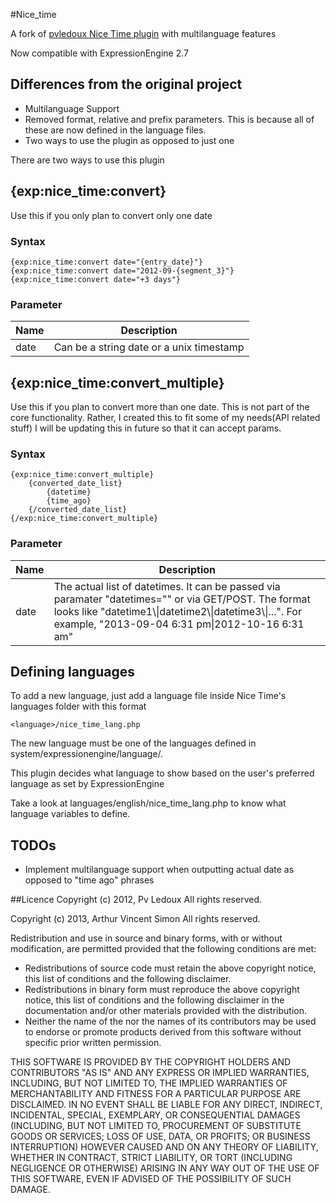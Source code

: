 #Nice_time

A fork of [pvledoux Nice Time plugin](https://github.com/pvledoux/Nice_time.ee2_addon) with multilanguage features

Now compatible with ExpressionEngine 2.7

## Differences from the original project
* Multilanguage Support
* Removed format, relative and prefix parameters. This is because all of these are now defined in the language files. 
* Two ways to use the plugin as opposed to just one

There are two ways to use this plugin

## {exp:nice_time:convert}

Use this if you only plan to convert only one date

### Syntax
```
{exp:nice_time:convert date="{entry_date}"}
{exp:nice_time:convert date="2012-09-{segment_3}"}
{exp:nice_time:convert date="+3 days"}
```

### Parameter
<table>
	<thead>
		<tr>
			<th>Name</th>
			<th>Description</th>
		</tr>
	</thead>
	<tbody>
		<tr>
			<td>date</td>
			<td>Can be a string date or a unix timestamp</td>
		</tr>
	</tbody>
</table>

## {exp:nice_time:convert_multiple}

Use this if you plan to convert more than one date.
This is not part of the core functionality. Rather, I created this to fit some of my needs(API related stuff)
I will be updating this in future so that it can accept params.

### Syntax
```
{exp:nice_time:convert_multiple}
	{converted_date_list}
		{datetime}
		{time_ago}
	{/converted_date_list}
{/exp:nice_time:convert_multiple}
```

### Parameter
<table>
	<thead>
		<tr>
			<th>Name</th>
			<th>Description</th>
		</tr>
	</thead>
	<tbody>
		<tr>
			<td>date</td>
			<td>The actual list of datetimes. It can be passed via paramater "datetimes="" or via GET/POST. The format looks like "datetime1\|datetime2\|datetime3\|...". For example, "2013-09-04 6:31 pm|2012-10-16 6:31 am"</td>
		</tr>
	</tbody>
</table>

## Defining languages

To add a new language, just add a language file inside Nice Time's languages folder 
with this format 

```
<language>/nice_time_lang.php
```

The new language must be one of the languages defined in system/expressionengine/language/.

This plugin decides what language to show based on the user's preferred language as set by ExpressionEngine

Take a look at languages/english/nice_time_lang.php to know what language variables to define.

## TODOs
* Implement multilanguage support when outputting actual date as opposed to "time ago" phrases

##Licence
Copyright (c) 2012, Pv Ledoux All rights reserved.

Copyright (c) 2013, Arthur Vincent Simon All rights reserved.

Redistribution and use in source and binary forms, with or without modification, are permitted provided that the following conditions are met:

* Redistributions of source code must retain the above copyright notice, this list of conditions and the following disclaimer.
* Redistributions in binary form must reproduce the above copyright notice, this list of conditions and the following disclaimer in the documentation and/or other materials provided with the distribution.
* Neither the name of the <organization> nor the names of its contributors may be used to endorse or promote products derived from this software without specific prior written permission.

THIS SOFTWARE IS PROVIDED BY THE COPYRIGHT HOLDERS AND CONTRIBUTORS "AS IS" AND ANY EXPRESS OR IMPLIED WARRANTIES, INCLUDING, BUT NOT LIMITED TO, THE IMPLIED WARRANTIES OF MERCHANTABILITY AND FITNESS FOR A PARTICULAR PURPOSE ARE DISCLAIMED. IN NO EVENT SHALL <COPYRIGHT HOLDER> BE LIABLE FOR ANY DIRECT, INDIRECT, INCIDENTAL, SPECIAL, EXEMPLARY, OR CONSEQUENTIAL DAMAGES (INCLUDING, BUT NOT LIMITED TO, PROCUREMENT OF SUBSTITUTE GOODS OR SERVICES; LOSS OF USE, DATA, OR PROFITS; OR BUSINESS INTERRUPTION) HOWEVER CAUSED AND ON ANY THEORY OF LIABILITY, WHETHER IN CONTRACT, STRICT LIABILITY, OR TORT (INCLUDING NEGLIGENCE OR OTHERWISE) ARISING IN ANY WAY OUT OF THE USE OF THIS SOFTWARE, EVEN IF ADVISED OF THE POSSIBILITY OF SUCH DAMAGE.